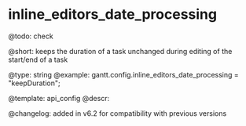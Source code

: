 inline_editors_date_processing
=============

@todo:
	check 


@short: keeps the duration of a task unchanged during editing of the start/end of a task 

	
@type: string
@example:
gantt.config.inline_editors_date_processing = "keepDuration";

@template:	api_config
@descr:

@changelog:
added in v6.2 for compatibility with previous versions
